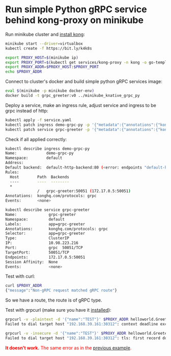 # Run simple Python gRPC service behind kong-proxy on minikube

Run minikube cluster and [install kong](https://github.com/Kong/kubernetes-ingress-controller/blob/master/docs/deployment/minikube.md):

```bash
minikube start --driver=virtualbox
kubectl create -f https://bit.ly/k4k8s

export PROXY_HOST=$(minikube ip)
export PROXY_PORT=$(kubectl get services/kong-proxy -n kong -o go-template='{{(index .spec.ports 0).nodePort}}')
export PROXY_ADDR=$PROXY_HOST:$PROXY_PORT
echo $PROXY_ADDR
```

Connect to cluster's docker and build simple python gRPC services image:

```bash
eval $(minikube -p minikube docker-env)
docker build -t grpc_greeter:v0 ../minikube_knative_grpc_py
```

Deploy a service, make an ingress rule, adjust service and ingress to be grpc instead of http:

```bash
kubectl apply -f service.yaml
kubectl patch ingress demo-grpc-py -p '{"metadata":{"annotations":{"konghq.com/protocols":"grpc"}}}'
kubectl patch service grpc-greeter -p '{"metadata":{"annotations":{"konghq.com/protocols":"grpc"}}}'
```

Check if all applied correctly:

```bash
kubectl describe ingress demo-grpc-py
Name:             demo-grpc-py
Namespace:        default
Address:
Default backend:  default-http-backend:80 (<error: endpoints "default-http-backend" not found>)
Rules:
  Host        Path  Backends
  ----        ----  --------
  *
              /   grpc-greeter:50051 (172.17.0.5:50051)
Annotations:  konghq.com/protocols: grpc
Events:       <none>

kubectl describe service grpc-greeter
Name:              grpc-greeter
Namespace:         default
Labels:            app=grpc-greeter
Annotations:       konghq.com/protocols: grpc
Selector:          app=grpc-greeter
Type:              ClusterIP
IP:                10.98.223.216
Port:              grpc  50051/TCP
TargetPort:        50051/TCP
Endpoints:         172.17.0.5:50051
Session Affinity:  None
Events:            <none>
```

Test with curl:

```bash
curl $PROXY_ADDR
{"message":"Non-gRPC request matched gRPC route"}
```

So we have a route, the route is of gRPC type.

Test with grpcurl (make sure you have it [installed](../README.md#grpcurl)):

```bash
grpcurl -v -plaintext -d '{"name":"TEST"}' $PROXY_ADDR helloworld.Greeter/SayHello
Failed to dial target host "192.168.39.161:30312": context deadline exceeded

grpcurl -v -insecure -d '{"name":"TEST"}' $PROXY_ADDR helloworld.Greeter/SayHello
Failed to dial target host "192.168.39.161:30312": tls: first record does not look like a TLS handshake
```

<span style="color:red"><b>It doesn't work.</b> The same error as in the [previous example](../minikube_kong_grpc/README.md).</span>
